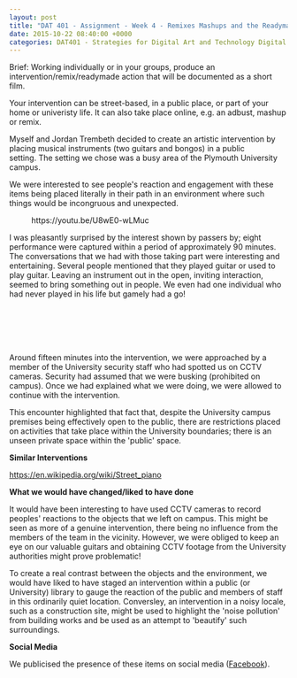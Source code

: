 ```yaml
---
layout: post
title: "DAT 401 - Assignment - Week 4 - Remixes Mashups and the Readymade"
date: 2015-10-22 08:40:00 +0000
categories: DAT401 - Strategies for Digital Art and Technology Digital Art and Technology
---
```


<!-- wp:paragraph {"className":"brief"} -->
<p class="brief">Brief: Working individually or in your groups, produce an intervention/remix/readymade action that will be documented as a short film.</p>
<!-- /wp:paragraph -->

<!-- wp:paragraph -->
<p>Your intervention can be street-based, in a public place, or part of your home or univeristy life. It can also take place online, e.g. an adbust, mashup or remix.</p>
<!-- /wp:paragraph -->

<!-- wp:paragraph -->
<p>Myself and Jordan Trembeth decided to create an artistic intervention by placing musical instruments (two guitars and bongos) in a public setting.&nbsp;The setting we chose was a busy area of the Plymouth University campus.</p>
<!-- /wp:paragraph -->

<!-- wp:paragraph -->
<p>We were interested to see people's reaction and engagement with&nbsp;these items being placed literally in their path in an environment where such things would be incongruous and unexpected.</p>
<!-- /wp:paragraph -->

<!-- wp:embed {"url":"https://youtu.be/U8wE0-wLMuc","type":"video","providerNameSlug":"youtube","responsive":true,"className":"wp-embed-aspect-16-9 wp-has-aspect-ratio"} -->
<figure class="wp-block-embed is-type-video is-provider-youtube wp-block-embed-youtube wp-embed-aspect-16-9 wp-has-aspect-ratio"><div class="wp-block-embed__wrapper">
https://youtu.be/U8wE0-wLMuc
</div></figure>
<!-- /wp:embed -->

<!-- wp:paragraph -->
<p>I was pleasantly surprised by the interest shown by passers by; eight performance were captured within a period of approximately 90 minutes. The conversations that we had with those taking part were interesting and entertaining. Several people mentioned that they played guitar or used to play guitar. Leaving an instrument out in the open, inviting interaction, seemed to bring something out in people. We even had one individual who had never played in his life but gamely had a go!</p>
<!-- /wp:paragraph -->

<!-- wp:gallery {"columns":3,"linkTo":"media"} -->
<figure class="wp-block-gallery has-nested-images columns-3 is-cropped"><!-- wp:image {"id":196,"sizeSlug":"large","linkDestination":"media"} -->
<figure class="wp-block-image size-large"><a href="{{ site.baseurl }}/wp-content/uploads/2015/10/dsc0073_small_22219352209_o-e1670575983810.jpg"><img src="https://www.circleseven.co.uk/wp-content/uploads/2015/10/dsc0073_small_22219352209_o-681x1024.jpg" alt="" class="wp-image-196"/></a></figure>
<!-- /wp:image -->

<!-- wp:image {"id":192,"sizeSlug":"large","linkDestination":"media"} -->
<figure class="wp-block-image size-large"><a href="{{ site.baseurl }}/wp-content/uploads/2022/12/dsc0034_small_22219376919_o.jpg"><img src="https://www.circleseven.co.uk/wp-content/uploads/2022/12/dsc0034_small_22219376919_o-681x1024.jpg" alt="" class="wp-image-192"/></a></figure>
<!-- /wp:image -->

<!-- wp:image {"id":193,"sizeSlug":"large","linkDestination":"media"} -->
<figure class="wp-block-image size-large"><a href="{{ site.baseurl }}/wp-content/uploads/2022/12/dsc0076_small_22219348019_o.jpg"><img src="https://www.circleseven.co.uk/wp-content/uploads/2022/12/dsc0076_small_22219348019_o-681x1024.jpg" alt="" class="wp-image-193"/></a></figure>
<!-- /wp:image -->

<!-- wp:image {"id":191,"sizeSlug":"large","linkDestination":"media"} -->
<figure class="wp-block-image size-large"><a href="{{ site.baseurl }}/wp-content/uploads/2022/12/dsc0051_small_22218215120_o.jpg"><img src="https://www.circleseven.co.uk/wp-content/uploads/2022/12/dsc0051_small_22218215120_o-681x1024.jpg" alt="" class="wp-image-191"/></a></figure>
<!-- /wp:image -->

<!-- wp:image {"id":190,"sizeSlug":"large","linkDestination":"media"} -->
<figure class="wp-block-image size-large"><a href="{{ site.baseurl }}/wp-content/uploads/2022/12/dsc0064_small_22218473658_o.jpg"><img src="https://www.circleseven.co.uk/wp-content/uploads/2022/12/dsc0064_small_22218473658_o-681x1024.jpg" alt="" class="wp-image-190"/></a></figure>
<!-- /wp:image -->

<!-- wp:image {"id":189,"sizeSlug":"large","linkDestination":"media"} -->
<figure class="wp-block-image size-large"><a href="{{ site.baseurl }}/wp-content/uploads/2022/12/dsc0032_small_22218229290_o.jpg"><img src="https://www.circleseven.co.uk/wp-content/uploads/2022/12/dsc0032_small_22218229290_o-681x1024.jpg" alt="" class="wp-image-189"/></a></figure>
<!-- /wp:image --></figure>
<!-- /wp:gallery -->

<!-- wp:paragraph -->
<p>Around fifteen minutes into the intervention, we were approached by a member of the University security staff who had spotted us on CCTV cameras. Security&nbsp;had assumed that we were busking (prohibited on campus). Once we had explained what we were doing, we were allowed to continue with the intervention.</p>
<!-- /wp:paragraph -->

<!-- wp:paragraph -->
<p>This encounter highlighted that fact that, despite the University campus premises being effectively open to the public, there are restrictions placed on activities that take place within the University boundaries; there is an unseen private space within the 'public' space.</p>
<!-- /wp:paragraph -->

<!-- wp:paragraph -->
<p><strong>Similar Interventions</strong></p>
<!-- /wp:paragraph -->

<!-- wp:paragraph -->
<p><a href="https://en.wikipedia.org/wiki/Street_piano" target="_blank" rel="noreferrer noopener">https://en.wikipedia.org/wiki/Street_piano</a></p>
<!-- /wp:paragraph -->

<!-- wp:paragraph -->
<p><strong>What we would have changed/liked to have done</strong></p>
<!-- /wp:paragraph -->

<!-- wp:paragraph -->
<p>It would have been interesting to have used CCTV cameras to record peoples' reactions to the objects that we left on campus. This might be seen as more of a genuine intervention, there being no influence from the members of the team in the vicinity. However, we were obliged to keep an eye on our valuable guitars and obtaining CCTV footage from the University authorities might prove problematic!</p>
<!-- /wp:paragraph -->

<!-- wp:paragraph -->
<p>To create a real contrast between the objects and the environment, we would have liked to have staged an intervention within a public (or University) library to gauge the reaction of the public and members of staff in this ordinarily quiet location. Conversley, an intervention in a noisy locale, such as a construction site, might be used to highlight the 'noise pollution' from building works and be used as an attempt to 'beautify' such surroundings.</p>
<!-- /wp:paragraph -->

<!-- wp:paragraph -->
<p><strong>Social Media</strong></p>
<!-- /wp:paragraph -->

<!-- wp:paragraph -->
<p>We publicised the presence of these items on social media (<a href="https://www.facebook.com/groups/expressyourselfplymouth/">Facebook</a>).</p>
<!-- /wp:paragraph -->